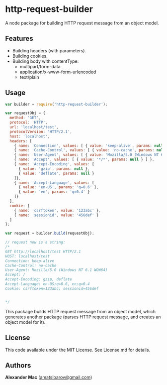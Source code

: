 http-request-builder
====================

A node package for building HTTP request message from an object model.

## Features
* Building headers (with parameters).
* Building cookies.
* Building body with contentType:
  * multipart/form-data
  * application/x-www-form-urlencoded
  * text/plain

## Usage

```javascript
var builder = require('http-request-builder');

var requestObj = { 
  method: 'GET',
  protocol: 'HTTP',
  url: 'localhost/test',
  protocolVersion: 'HTTP/2.1',
  host: 'localhost',
  headers: [ 
    { name: 'Connection', values: [ { value: 'keep-alive', params: null } ] },          
    { name: 'Cache-Control', values: [ { value: 'no-cache', params: null } ] },
    { name: 'User-Agent', values: [ { value: 'Mozilla/5.0 (Windows NT 6.1 WOW64)', params: null } ]},
    { name: 'Accept', values: [ { value: '*/*', params: null } ] },
    { name: 'Accept-Encoding', values: [ 
      { value: 'gzip', params: null },
      { value: 'deflate', params: null }
    ]},
    { name: 'Accept-Language', values: [
      { value: 'en-US', params: 'q=0.6' },
      { value: 'en', params: 'q=0.4' } 
    ]}
  ],
  cookie: [
    { name: 'csrftoken', value: '123abc' },
    { name: 'sessionid', value: '456def' }
  ]
};

var request = builder.build(requestObj);

// request now is a string:
/*
GET http://localhost/test HTTP/2.1
HOST: localhost/test
Connection: keep-alive   
Cache-Control: no-cache
User-Agent: Mozilla/5.0 (Windows NT 6.1 WOW64)
Accept: /
Accept-Encoding: gzip, deflate
Accept-Language: en-US;q=0.6, en;q=0.4
Cookie: csrftoken=123abc; sessionid=456def


*/
```

This package builds HTTP request message from an object model, which generates another [package](https://github.com/AlexanderMac/http-request-parser) (parses HTTP request message, and creates an object model for it).

## License
This code available under the MIT License.
See License.md for details.  

## Authors

**Alexander Mac** ([amatsibarov@gmail.com](mailto:amatsibarov@gmail.com))
